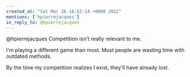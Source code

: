 ```yaml
---
created_at: "Sat Mar 26 16:52:14 +0000 2022"
mentions: ['hpierrejacques']
in_reply_to: @hpierrejacques
---
```


@hpierrejacques Competition isn't really relevant to me.

I'm playing a different game than most. Most people are wasting time with outdated methods.

By the time my competition realizes I exist, they'll have already lost.